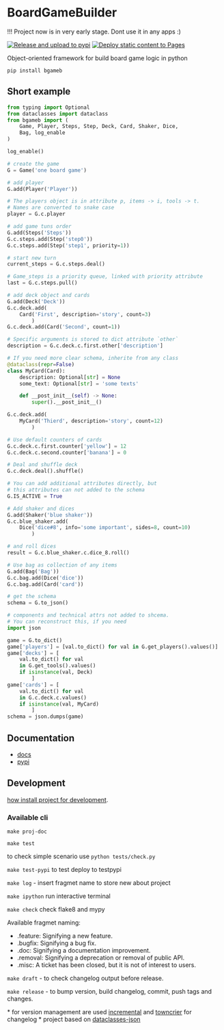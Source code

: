 # BoardGameBuilder

!!! Project now is in very early stage. Dont use it in any apps :)

[![Release and upload to pypi](https://github.com/KonstantinKlepikov/BoardGameBuilder/actions/workflows/release.yml/badge.svg)](https://github.com/KonstantinKlepikov/BoardGameBuilder/actions/workflows/release.yml)
[![Deploy static content to Pages](https://github.com/KonstantinKlepikov/BoardGameBuilder/actions/workflows/build-docs.yml/badge.svg)](https://github.com/KonstantinKlepikov/BoardGameBuilder/actions/workflows/build-docs.yml)

Object-oriented framework for build board game logic in python

`pip install bgameb`

## Short example

```python
from typing import Optional
from dataclasses import dataclass
from bgameb import (
    Game, Player, Steps, Step, Deck, Card, Shaker, Dice,
    Bag, log_enable
)

log_enable()

# create the game
G = Game('one board game')

# add player
G.add(Player('Player'))

# The players object is in attribute p, items -> i, tools -> t.
# Names are converted to snake case
player = G.c.player

# add game tuns order
G.add(Steps('Steps'))
G.c.steps.add(Step('step0'))
G.c.steps.add(Step('step1', priority=1))

# start new turn
current_steps = G.c.steps.deal()

# Game_steps is a priority queue, linked with priority attribute
last = G.c.steps.pull()

# add deck object and cards
G.add(Deck('Deck'))
G.c.deck.add(
    Card('First', description='story', count=3)
        )
G.c.deck.add(Card('Second', count=1))

# Specific arguments is stored to dict attribute `other`
description = G.c.deck.c.first.other['description']

# If you need more clear schema, inherite from any class
@dataclass(repr=False)
class MyCard(Card):
    description: Optional[str] = None
    some_text: Optional[str] = 'some texts'

    def __post_init__(self) -> None:
        super().__post_init__()

G.c.deck.add(
    MyCard('Thierd', description='story', count=12)
        )

# Use default counters of cards
G.c.deck.c.first.counter['yellow'] = 12
G.c.deck.c.second.counter['banana'] = 0

# Deal and shuffle deck
G.c.deck.deal().shuffle()

# You can add additional attributes directly, but
# this attributes can not added to the schema
G.IS_ACTIVE = True

# Add shaker and dices
G.add(Shaker('blue shaker'))
G.c.blue_shaker.add(
    Dice('dice#8', info='some important', sides=8, count=10)
        )

# and roll dices
result = G.c.blue_shaker.c.dice_8.roll()

# Use bag as collection of any items
G.add(Bag('Bag'))
G.c.bag.add(Dice('dice'))
G.c.bag.add(Card('card'))

# get the schema
schema = G.to_json()

# components and technical attrs not added to shcema.
# You can reconstruct this, if you need
import json

game = G.to_dict()
game['players'] = [val.to_dict() for val in G.get_players().values()]
game['decks'] = [
    val.to_dict() for val
    in G.get_tools().values()
    if isinstance(val, Deck)
        ]
game['cards'] = [
    val.to_dict() for val
    in G.c.deck.c.values()
    if isinstance(val, MyCard)
        ]
schema = json.dumps(game)

```

## Documentation

- [docs](https://konstantinklepikov.github.io/BoardGameBuilder/)
- [pypi](https://pypi.org/project/bgameb/)

## Development

[how install project for development](https://konstantinklepikov.github.io/BoardGameBuilder/usage.html).

### Available cli

`make proj-doc`

`make test`

to check simple scenario use `python tests/check.py`

`make test-pypi` to test deploy to testpypi

`make log` - insert fragmet name to store new about project

`make ipython` run interactive terminal

`make check` check flake8 and mypy

Available fragmet naming:

- .feature: Signifying a new feature.
- .bugfix: Signifying a bug fix.
- .doc: Signifying a documentation improvement.
- .removal: Signifying a deprecation or removal of public API.
- .misc: A ticket has been closed, but it is not of interest to users.

`make draft` - to check changelog output before release.

`make release` - to bump version, build changelog, commit, push tags and changes.

\* for version management are used [incremental](https://github.com/twisted/incremental) and [towncrier](https://pypi.org/project/towncrier/) for changelog
\* project based on [dataclasses-json](https://github.com/lidatong/dataclasses-json)
